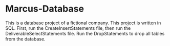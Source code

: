 # Marcus-Database
This is a database project of a fictional company. This project is written in SQL.
First, run the CreateInsertStatements file, then run the DeliverableSelectStatements file.
Run the DropStatements to drop all tables from the database.
